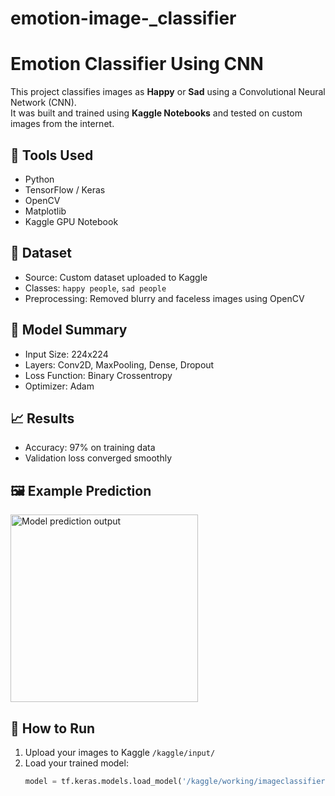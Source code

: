 # emotion-image-_classifier
# Emotion Classifier Using CNN

This project classifies images as **Happy** or **Sad** using a Convolutional Neural Network (CNN).  
It was built and trained using **Kaggle Notebooks** and tested on custom images from the internet.

## 🔧 Tools Used
- Python
- TensorFlow / Keras
- OpenCV
- Matplotlib
- Kaggle GPU Notebook

## 📁 Dataset
- Source: Custom dataset uploaded to Kaggle
- Classes: `happy people`, `sad people`
- Preprocessing: Removed blurry and faceless images using OpenCV

## 🧠 Model Summary
- Input Size: 224x224
- Layers: Conv2D, MaxPooling, Dense, Dropout
- Loss Function: Binary Crossentropy
- Optimizer: Adam

## 📈 Results
- Accuracy: 97% on training data
- Validation loss converged smoothly

## 🖼️ Example Prediction
<img src="example_output.jpg" alt="Model prediction output" width="300"/>

## 🚀 How to Run
1. Upload your images to Kaggle `/kaggle/input/`
2. Load your trained model:
   ```python
   model = tf.keras.models.load_model('/kaggle/working/imageclassifier.h5')
